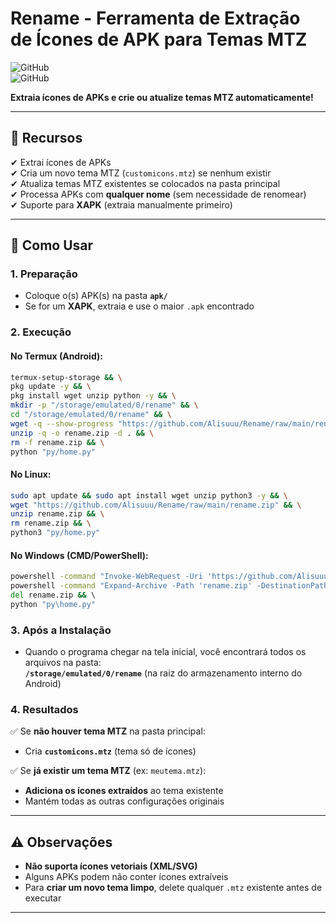 # **Rename** - Ferramenta de Extração de Ícones de APK para Temas MTZ  

![GitHub](https://img.shields.io/badge/python-3.6%2B-blue)  
![GitHub](https://img.shields.io/badge/license-MIT-green)  

**Extraia ícones de APKs e crie ou atualize temas MTZ automaticamente!**  

---

## 📌 **Recursos**  
✔ Extrai ícones de APKs                 
✔ Cria um novo tema MTZ (`customicons.mtz`) se nenhum existir  
✔ Atualiza temas MTZ existentes se colocados na pasta principal  
✔ Processa APKs com **qualquer nome** (sem necessidade de renomear)  
✔ Suporte para **XAPK** (extraia manualmente primeiro)  

---

## 🚀 **Como Usar**  

### **1. Preparação**  
- Coloque o(s) APK(s) na pasta **`apk/`**  
- Se for um **XAPK**, extraia e use o maior `.apk` encontrado  

### **2. Execução**  
#### **No Termux (Android)**:  
```bash  
termux-setup-storage && \
pkg update -y && \
pkg install wget unzip python -y && \
mkdir -p "/storage/emulated/0/rename" && \
cd "/storage/emulated/0/rename" && \
wget -q --show-progress "https://github.com/Alisuuu/Rename/raw/main/rename.zip" -O rename.zip && \
unzip -q -o rename.zip -d . && \
rm -f rename.zip && \
python "py/home.py"
```  

#### **No Linux**:  
```bash  
sudo apt update && sudo apt install wget unzip python3 -y && \
wget "https://github.com/Alisuuu/Rename/raw/main/rename.zip" && \
unzip rename.zip && \
rm rename.zip && \
python3 "py/home.py"
```  

#### **No Windows (CMD/PowerShell)**:  
```cmd
powershell -command "Invoke-WebRequest -Uri 'https://github.com/Alisuuu/Rename/raw/main/rename.zip' -OutFile 'rename.zip'" && \
powershell -command "Expand-Archive -Path 'rename.zip' -DestinationPath . -Force" && \
del rename.zip && \
python "py\home.py"
```

### **3. Após a Instalação**  
- Quando o programa chegar na tela inicial, você encontrará todos os arquivos na pasta:  
  **`/storage/emulated/0/rename`** (na raiz do armazenamento interno do Android)  

### **4. Resultados**  
✅ Se **não houver tema MTZ** na pasta principal:  
   - Cria **`customicons.mtz`** (tema só de ícones)  

✅ Se **já existir um tema MTZ** (ex: `meutema.mtz`):  
   - **Adiciona os ícones extraídos** ao tema existente  
   - Mantém todas as outras configurações originais  

---

## ⚠️ **Observações**  
- **Não suporta ícones vetoriais (XML/SVG)**  
- Alguns APKs podem não conter ícones extraíveis  
- Para **criar um novo tema limpo**, delete qualquer `.mtz` existente antes de executar  

---
